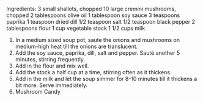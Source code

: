 Ingredients:
  3 small shallots, chopped
  10 large cremini mushrooms, chopped
  2 tablespoons olive oil
  1 tablespoon soy sauce
  3 teaspoons paprika
  1 teaspoon dried dill
  1/2 teaspoon salt
  1/2 teaspoon black pepper
  2 tablespoons flour
  1 cup vegetable stock
  1 1/2 cups milk

1. In a medium sized soup pot, saute the onions and mushrooms on medium-high heat till the onions are translucent.
2. Add the soy sauce, paprika, dill, salt and pepper. Sauté another 5 minutes, stirring frequently.
3. Add in the flour and mix well.
4. Add the stock a half cup at a time, stirring often as it thickens.
5. Add in the milk and let the soup simmer for 8-10 minutes till it thickens a bit more. Serve immediately.
6. Mushroom Candy
